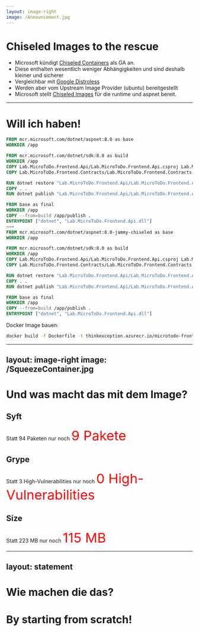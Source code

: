 ```yaml
---
layout: image-right
image: /Announcement.jpg
---
```

# Chiseled Images to the rescue
- Microsoft kündigt [Chiseled Containers](https://devblogs.microsoft.com/dotnet/announcing-dotnet-chiseled-containers/) als GA an.
- Diese enthalten wesentlich weniger Abhängigkeiten und sind deshalb kleiner und sicherer
- Vergleichbar mit [Google Distroless](https://github.com/GoogleContainerTools/distroless)
- Werden aber vom Upstream Image Provider (ubuntu) bereitgestellt
- Microsoft stellt [Chiseled Images](https://github.com/dotnet/dotnet-docker/blob/main/documentation/ubuntu-chiseled.md
) für die runtime und aspnet bereit. 

---

# Will ich haben!

```dockerfile {monaco-diff}
FROM mcr.microsoft.com/dotnet/aspnet:8.0 as base
WORKDIR /app

FROM mcr.microsoft.com/dotnet/sdk:8.0 as build
WORKDIR /app
COPY Lab.MicroToDo.Frontend.Api/Lab.MicroToDo.Frontend.Api.csproj Lab.MicroToDo.Frontend.Api/
COPY Lab.MicroToDo.Frontend.Contracts/Lab.MicroToDo.Frontend.Contracts.csproj Lab.MicroToDo.Frontend.Contracts/

RUN dotnet restore "Lab.MicroToDo.Frontend.Api/Lab.MicroToDo.Frontend.Api.csproj"
COPY . .
RUN dotnet publish "Lab.MicroToDo.Frontend.Api/Lab.MicroToDo.Frontend.Api.csproj" -c Release -o /app/publish

FROM base as final
WORKDIR /app
COPY --from=build /app/publish .
ENTRYPOINT ["dotnet", "Lab.MicroToDo.Frontend.Api.dll"]
~~~
FROM mcr.microsoft.com/dotnet/aspnet:8.0-jammy-chiseled as base
WORKDIR /app

FROM mcr.microsoft.com/dotnet/sdk:8.0 as build
WORKDIR /app
COPY Lab.MicroToDo.Frontend.Api/Lab.MicroToDo.Frontend.Api.csproj Lab.MicroToDo.Frontend.Api/
COPY Lab.MicroToDo.Frontend.Contracts/Lab.MicroToDo.Frontend.Contracts.csproj Lab.MicroToDo.Frontend.Contracts/

RUN dotnet restore "Lab.MicroToDo.Frontend.Api/Lab.MicroToDo.Frontend.Api.csproj"
COPY . .
RUN dotnet publish "Lab.MicroToDo.Frontend.Api/Lab.MicroToDo.Frontend.Api.csproj" -c Release -o /app/publish

FROM base as final
WORKDIR /app
COPY --from=build /app/publish .
ENTRYPOINT ["dotnet", "Lab.MicroToDo.Frontend.Api.dll"]
```

Docker Image bauen:
```bash
docker build -f Dockerfile -t thinkexception.azurecr.io/microtodo-frontendapi:dev-net8-chiseled .\..
```


<!-- 
docker images --format "table {{.Repository}}\t{{.Tag}}\t{{.Size}}" | grep thinkexception.azurecr.io/microtodo-frontendap 
-->

---
layout: image-right
image: /SqueezeContainer.jpg
---
# Und was macht das mit dem Image?

## Syft

Statt <span v-mark.circle.red="-1" v-click>94 Paketen</span> nur noch <span style="font-size: 27pt; color: red" v-click >9 Pakete</span>

<v-click at="3">

## Grype

Statt <span v-mark.circle.red="3" v-click="4">3 High-Vulnerabilities</span>  nur noch <span style="font-size: 27pt; color: red" v-click="5">0 High-Vulnerabilities</span>

</v-click>

<v-click at="6">

## Size

Statt <span v-mark.circle.red="6" v-click="7">223 MB</span> nur noch <span style="font-size: 27pt; color: red" v-click="8">115 MB</span>

</v-click>

---
layout: statement
---

# Wie machen die das?

<v-click>

# By starting from scratch!

</v-click>

<!--

Was ist eigentlich dieses scratch? [[1]](https://docs.docker.com/build/building/base-images/) [[2]](https://www.howtogeek.com/devops/how-to-create-your-own-docker-base-images-from-scratch/)

Jammy chiseled [[3]](https://github.com/dotnet/dotnet-docker/blob/main/src/runtime/8.0/jammy-chiseled/arm64v8/Dockerfile)

Jammy chiseled runtime deps [[4]](https://github.com/dotnet/dotnet-docker/blob/main/src/runtime-deps/8.0/jammy-chiseled/arm64v8/Dockerfile)

Rocks manifesto [[5]](https://discourse.ubuntu.com/t/container-images-that-rock-rocks-manifesto/32091)

Rocks toolbox [[6]](https://github.com/canonical/rocks-toolbox)

-->
